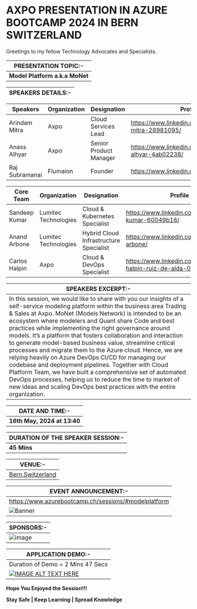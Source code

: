 # AXPO PRESENTATION IN AZURE BOOTCAMP 2024 IN BERN SWITZERLAND

Greetings to my fellow Technology Advocates and Specialists.

| __PRESENTATION TOPIC:-__ |
| --------- |
| __Model Platform a.k.a MoNet__ |

| __SPEAKERS DETAILS:-__ |
| --------- |

| __Speakers__ |  __Organization__ |  __Designation__ |  __Profile__ | 
| --------- |  --------- | --------- | --------- |
| Arindam Mitra | Axpo | Cloud Services Lead | https://www.linkedin.com/in/arindam-mitra-28981095/ |
| Anass Alhyar | Axpo | Senior Product Manager | https://www.linkedin.com/in/anass-alhyar-4ab02238/ |
| Raj Subramanai | Flumaion | Founder | https://www.linkedin.com/in/rajsubramani/ |

| __Core Team__ |  __Organization__ |  __Designation__ |  __Profile__ | 
| --------- |  --------- | --------- | --------- |
| Sandeep Kumar | Lumitec Technologies | Cloud & Kubernetes Specialist | https://www.linkedin.com/in/sandeep-kumar-60049b16/ |
| Anand Arbone | Lumitec Technologies | Hybrid Cloud Infrastructure Specialist | https://www.linkedin.com/in/anand-arbone/ |
| Carlos Halpin | Axpo | Cloud & DevOps Specialist | https://www.linkedin.com/in/carlos-r-halpin-ruiz-de-alda-0b6b63142/ |


| __SPEAKERS EXCERPT:-__ |
| --------- |
| In this session, we would like to share with you our insights of a self-service modeling platform within the business area Trading & Sales at Axpo. MoNet (Models Network) is intended to be an ecosystem where modelers and Quant share Code and best practices while implementing the right governance around models. It’s a platform that fosters collaboration and interaction to generate model-based business value, streamline critical processes and migrate them to the Azure cloud. Hence, we are relying heavily on Azure DevOps CI/CD for managing our codebase and deployment pipelines. Together with Cloud Platform Team, we have built a comprehensive set of automated DevOps processes, helping us to reduce the time to market of new ideas and scaling DevOps best practices with the entire organization. |

| __DATE AND TIME:-__ |
| --------- |
| __16th May, 2024 at 13:40__ |

| __DURATION OF THE SPEAKER SESSION:-__ |
| --------- |
| __45 Mins__ |

| __VENUE:-__ |
| --------- |
| [Bern,Switzerland](https://www.azurebootcamp.ch/location/) |

| __EVENT ANNOUNCEMENT:-__ |
| --------- |
| https://www.azurebootcamp.ch/sessions/#modelplatform |
| ![Banner](https://github.com/arindam0310018/16-May-2024-Model-Platform__Azure-Bootcamp-2024/assets/29681063/74321da6-f40b-4f7f-bf42-7007095ad8ed) |

| __SPONSORS:-__ |
| --------- |
| ![image](https://github.com/arindam0310018/16-May-2024-Model-Platform__Azure-Bootcamp-2024/assets/29681063/03791f66-da5c-45d4-978c-d62bbed477c5) |

| __APPLICATION DEMO:-__ |
| --------- |
| Duration of Demo = 2 Mins 47 Secs |
| [![IMAGE ALT TEXT HERE](https://img.youtube.com/vi/DOo_BvAMOUE/0.jpg)](https://www.youtube.com/watch?v=DOo_BvAMOUE) |


__Hope You Enjoyed the Session!!!__

__Stay Safe | Keep Learning | Spread Knowledge__

